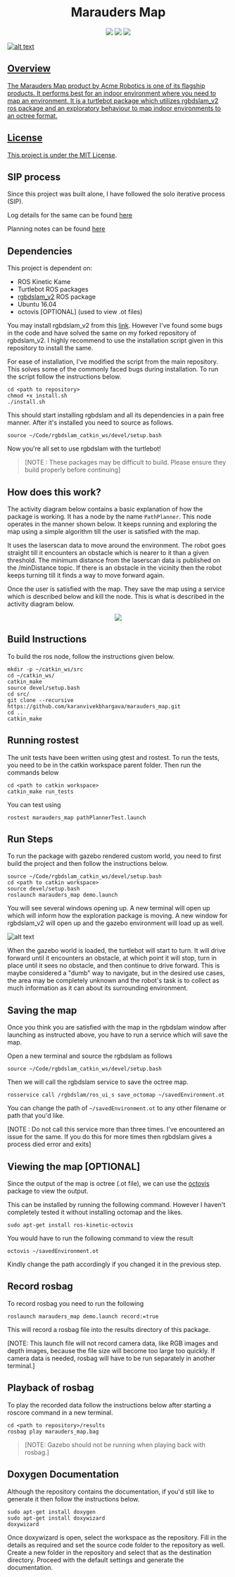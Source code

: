<h1 align=center> Marauders Map </h1>
<p align="center">

<a href="https://travis-ci.org/karanvivekbhargava/marauders_map">
<img src="https://travis-ci.org/karanvivekbhargava/marauders_map.svg?branch=master"></a>
<a href='https://coveralls.io/github/karanvivekbhargava/marauders_map?branch=master'>
<img src='https://coveralls.io/repos/github/karanvivekbhargava/marauders_map/badge.svg?branch=master'/></a>
<a href='https://opensource.org/licenses/MIT'><img src='https://img.shields.io/badge/License-MIT-brightgreen.svg'/>
</p>

![alt text](images/rgbdslam.jpg)

## Overview

The Marauders Map product by Acme Robotics is one of its flagship products. It performs best for an indoor environment where you need to map an environment. It is a turtlebot package which utilizes rgbdslam_v2 ros package and an exploratory behaviour to map indoor environments to an octree format.

## License

This project is under the [MIT License](https://github.com/karanvivekbhargava/marauders_map/blob/master/LICENSE).

## SIP process

Since this project was built alone, I have followed the solo iterative process (SIP).

Log details for the same can be found [here](https://docs.google.com/spreadsheets/d/1UN-LUKyeZunZTpRnJA9aYaXh8SntVCdyPhzmPg2l0AY/edit#gid=0)

Planning notes can be found [here](https://docs.google.com/document/d/1BU2oDnlLBrMnNgZKm1wX3ZKhkwUWr54Su3-iXXmer3M/edit?usp=sharing)

## Dependencies
This project is dependent on:
* ROS Kinetic Kame
* Turtlebot ROS packages
* [rgbdslam_v2](https://github.com/felixendres/rgbdslam_v2) ROS package
* Ubuntu 16.04
* octovis [OPTIONAL] (used to view .ot files)

You may install rgbdslam_v2 from this [link](https://github.com/felixendres/rgbdslam_v2). However I've found some bugs in the code and have solved the same on my forked repository of rgbdslam_v2. I highly recommend to use the installation script given in this repository to install the same.

For ease of installation, I've modified the script from the main repository. This solves some of the commonly faced bugs during installation. To run the script follow the instructions below.

```
cd <path to repository>
chmod +x install.sh
./install.sh
```

This should start installing rgbdslam and all its dependencies in a pain free manner. After it's installed you need to source as follows.

```
source ~/Code/rgbdslam_catkin_ws/devel/setup.bash
```

Now you're all set to use rgbdslam with the turtlebot!

>[NOTE : These packages may be difficult to build. Please ensure they build properly before continuing]

## How does this work?

The activity diagram below contains a basic explanation of how the package is working. It has a node by the name `PathPlanner`. This node operates in the manner shown below. It keeps running and exploring the map using a simple algorithm till the user is satisfied with the map.

It uses the laserscan data to move around the environment. The robot goes straight till it encounters an obstacle which is nearer to it than a given threshold. The minimum distance from the laserscan data is published on the /minDistance topic. If there is an obstacle in the vicinity then the robot keeps turning till it finds a way to move forward again.

Once the user is satisfied with the map. They save the map using a service which is described below and kill the node. This is what is described in the activity diagram below.

<p align="center">
<img src = "UML/Final/explorer-activity_diagram.jpg"
>
</p>

## Build Instructions

To build the ros node, follow the instructions given below.

```
mkdir -p ~/catkin_ws/src
cd ~/catkin_ws/
catkin_make
source devel/setup.bash
cd src/
git clone --recursive https://github.com/karanvivekbhargava/marauders_map.git
cd ..
catkin_make
```

## Running rostest
The unit tests have been written using gtest and rostest. To run the tests, you need to be in the catkin workspace parent folder. Then run the commands below

```
cd <path to catkin workspace>
catkin_make run_tests
```
You can test using
```
rostest marauders_map pathPlannerTest.launch
```

## Run Steps

To run the package with gazebo rendered custom world, you need to first build the project and then follow the instructions below.

```
source ~/Code/rgbdslam_catkin_ws/devel/setup.bash
cd <path to catkin workspace>
source devel/setup.bash
roslaunch marauders_map demo.launch
```

You will see several windows opening up. A new terminal will open up which will inform how the exploration package is moving. A new window for rgbdslam_v2 will open up and the gazebo environment will load up as well.

![alt text](images/startScreen.jpg)

When the gazebo world is loaded, the turtlebot will start to turn. It will drive forward until it encounters an obstacle, at which point it will stop, turn in place until it sees no obstacle, and then continue to drive forward. This is maybe considered a "dumb" way to navigate, but in the desired use cases, the area may be completely unknown and the robot's task is to collect as much information as it can about its surrounding environment.

## Saving the map

Once you think you are satisfied with the map in the rgbdslam window after launching as instructed above, you have to run a service which will save the map.

Open a new terminal and source the rgbdslam as follows

```
source ~/Code/rgbdslam_catkin_ws/devel/setup.bash
```

Then we will call the rgbdslam service to save the octree map.

```
rosservice call /rgbdslam/ros_ui_s save_octomap ~/savedEnvironment.ot
```

You can change the path of `~/savedEnvironment.ot` to any other filename or path that you'd like.

[NOTE : Do not call this service more than three times. I've encountered an issue for the same. If you do this for more times then rgbdslam gives a process died error and exits]

## Viewing the map [OPTIONAL]

Since the output of the map is octree (.ot file), we can use the [octovis](http://wiki.ros.org/octovis) package to view the output.

This can be installed by running the following command. However I haven't completely tested it without installing octomap and the likes.

```
sudo apt-get install ros-kinetic-octovis
```

You would have to run the following command to view the result

```
octovis ~/savedEnvironment.ot
```

Kindly change the path accordingly if you changed it in the previous step.


## Record rosbag

To record rosbag you need to run the following

```
roslaunch marauders_map demo.launch record:=true
```

This will record a rosbag file into the results directory of this package.

[NOTE: This launch file will not record camera data, like RGB images and depth images, because the file size will become too large too quickly. If camera data is needed, rosbag will have to be run separately in another terminal.]

## Playback of rosbag

To play the recorded data follow the instructions below after starting a roscore command in a new terminal.

```
cd <path to repository>/results
rosbag play marauders_map.bag
```

>[NOTE: Gazebo should not be running when playing back with rosbag.]


## Doxygen Documentation

Although the repository contains the documentation, if you'd still like to generate it then follow the instructions below.

```
sudo apt-get install doxygen
sudo apt-get install doxywizard
doxywizard
```

Once doxywizard is open, select the workspace as the repository. Fill in the details as required and set the source code folder to the repository as well. Create a new folder in the repository and select that as the destination directory. Proceed with the default settings and generate the documentation.

